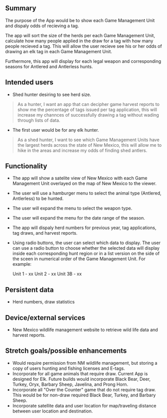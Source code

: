 ## Summary

The purpose of the App would be to show each Game Management Unit and dispaly odds of recieving a tag.

The app will sort the size of the herds per each Game Management Unit, calculate how many people applied in the draw for a tag with how many people recieved a tag.  This will allow the user recieve see his or her odds of drawing an elk tag in each Game Management Unit.  

Furthermore, this app will display for each legal weapon and corresponding seasons for Antlered and Antlerless hunts.

## Intended users

* Shed hunter desiring to see herd size.
> 
> As a hunter, I want an app that can decipher game harvest reports to show me the percentage of tags issued per tag application, this will increase my channces of successfully drawing a tag without wading through lists of data.

* The first user would be for any elk hunter.
>
> As a shed hunter, I want to see which Game Management Units have the largest herds across the state of New Mexico, this will allow me to hike in the areas and increase my odds of finding shed antlers.

## Functionality

* The app will show a satelite view of New Mexico with each Game Management Unit overlayed on the map of New Mexico to the viewer.
* The user will use a hamburger menu to select the animal type (Antlered, Antlerless) to be hunted. 
* The user will expand the menu to select the weapon type.
* The user will expand the menu for the date range of the season.   
* The app will dispaly herd numbers for previous year, tag applications, tag draws, and harvest reports. 
* Using radio buttons, the user can select which data to display.  The user can use a radio button to choose whether the selected data will display inside each corresponding hunt region or in a list version on the side of the sceen in numerical order of the Game Management Unit.  For example:

    Unit  1 - xx
    Unit  2 - xx
    Unit 3B - xx

## Persistent data

* Herd numbers, draw statistics

## Device/external services

* New Mexico wildlife management website to retrieve wild life data and harvest reports.

## Stretch goals/possible enhancements 


* Would require permission from NM wildlife management, but storing a copy of users hunting and fishing licenses and E-tags.
* Incorporate for all game animals that require draw.  Current App is designed for Elk.  Future builds would incorporate Black Bear, Deer, Turkey, Oryx, Barbary Sheep, Javelina, and Prong Horn.
* Incorporate all "Over the Counter" game that do not require tag draw.  This would be for non-draw required Black Bear, Turkey, and Barbary Sheep. 
* Incorporate satellite data and user location for map/traveling distance between user location and destination.

